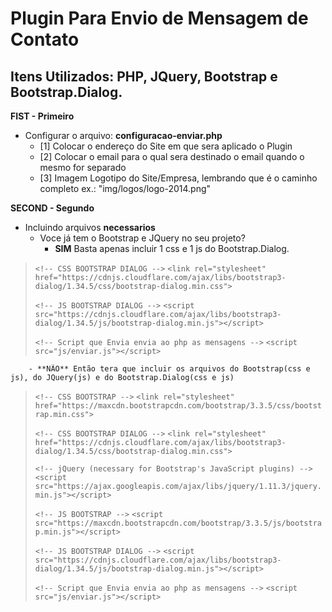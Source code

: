 # Plugin Para Envio de Mensagem de Contato
## Itens Utilizados: PHP, JQuery, Bootstrap e Bootstrap.Dialog.

**FIST - Primeiro**
- Configurar o arquivo: **configuracao-enviar.php**
	* [1] Colocar o endereço do Site em que sera aplicado o Plugin
	* [2] Colocar o email para o qual sera destinado o email quando o mesmo for separado
	* [3] Imagem Logotipo do Site/Empresa, lembrando que é o caminho completo ex.: "img/logos/logo-2014.png"

**SECOND - Segundo**
- Incluindo arquivos **necessarios**
	* Voce já tem o Bootstrap e JQuery no seu projeto?
		- **SIM** Basta apenas incluir 1 css e 1 js do Bootstrap.Dialog.
>
>`<!-- CSS BOOTSTRAP DIALOG -->`
>`<link rel="stylesheet" href="https://cdnjs.cloudflare.com/ajax/libs/bootstrap3-dialog/1.34.5/css/bootstrap-dialog.min.css">`
>
>
>`<!-- JS BOOTSTRAP DIALOG -->`
>`<script src="https://cdnjs.cloudflare.com/ajax/libs/bootstrap3-dialog/1.34.5/js/bootstrap-dialog.min.js"></script>`
>
>
>`<!-- Script que Envia envia ao php as mensagens -->`
>`<script src="js/enviar.js"></script>`
		
		- **NÃO** Então tera que incluir os arquivos do Bootstrap(css e js), do JQuery(js) e do Bootstrap.Dialog(css e js)
>
>`<!-- CSS BOOTSTRAP -->`
>`<link rel="stylesheet" href="https://maxcdn.bootstrapcdn.com/bootstrap/3.3.5/css/bootstrap.min.css">`
>
>
>`<!-- CSS BOOTSTRAP DIALOG -->`
>`<link rel="stylesheet" href="https://cdnjs.cloudflare.com/ajax/libs/bootstrap3-dialog/1.34.5/css/bootstrap-dialog.min.css">`
>
>
>`<!-- jQuery (necessary for Bootstrap's JavaScript plugins) -->`
>`<script src="https://ajax.googleapis.com/ajax/libs/jquery/1.11.3/jquery.min.js"></script>`
>
>
>`<!-- JS BOOTSTRAP -->`
>`<script src="https://maxcdn.bootstrapcdn.com/bootstrap/3.3.5/js/bootstrap.min.js"></script>`
>
>
>`<!-- JS BOOTSTRAP DIALOG -->`
>`<script src="https://cdnjs.cloudflare.com/ajax/libs/bootstrap3-dialog/1.34.5/js/bootstrap-dialog.min.js"></script>`
>
>
>`<!-- Script que Envia envia ao php as mensagens -->`
>`<script src="js/enviar.js"></script>`
		
